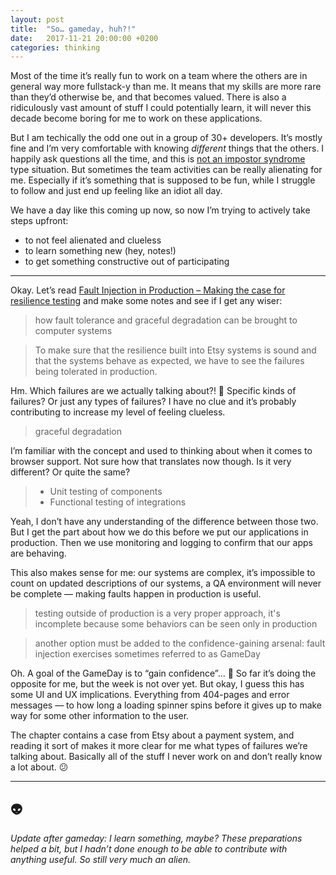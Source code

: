```yaml
---
layout: post
title:  "So… gameday, huh?!"
date:   2017-11-21 20:00:00 +0200
categories: thinking
---
```


Most of the time it’s really fun to work on a team where the others are in general way more fullstack-y than me. It means that my skills are more rare than they’d otherwise be, and that becomes valued. There is also a ridiculously vast amount of stuff I could potentially learn, it will never this decade become boring for me to work on these applications.

But I am techically the odd one out in a group of 30+ developers. It’s mostly fine and I’m very comfortable with knowing *different* things that the others. I happily ask questions all the time, and this is [not an impostor syndrome](https://rachsmith.com/2017/i-dont-have-imposter-syndrome) type situation. But sometimes the team activities can be really alienating for me. Especially if it’s something that is supposed to be fun, while I struggle to follow and just end up feeling like an idiot all day.

We have a day like this coming up now, so now I’m trying to actively take steps upfront:
* to not feel alienated and clueless
* to learn something new (hey, notes!)
* to get something constructive out of participating

---

Okay. Let’s read [Fault Injection in Production – Making the case for resilience testing](https://queue.acm.org/detail.cfm?id=2353017) and make some notes and see if I get any wiser:

> how fault tolerance and graceful degradation can be brought to computer systems

> To make sure that the resilience built into Etsy systems is sound and that the systems behave as expected, we have to see the failures being tolerated in production.

Hm. Which failures are we actually talking about?! 🤔 Specific kinds of failures? Or just any types of failures? I have no clue and it’s probably contributing to increase my level of feeling clueless.

> graceful degradation

I’m familiar with the concept and used to thinking about when it comes to browser support. Not sure how that translates now though. Is it very different? Or quite the same?

> * Unit testing of components
> * Functional testing of integrations

Yeah, I don’t have any understanding of the difference between those two. But I get the part about how we do this before we put our applications in production. Then we use monitoring and logging to confirm that our apps are behaving.

This also makes sense for me: our systems are complex, it’s impossible to count on updated descriptions of our systems, a QA environment will never be complete — making faults happen in production is useful.

> testing outside of production is a very proper approach, it's incomplete because some behaviors can be seen only in production

> another option must be added to the confidence-gaining arsenal: fault injection exercises sometimes referred to as GameDay

Oh. A goal of the GameDay is to “gain confidence”… 🙈 So far it’s doing the opposite for me, but the week is not over yet. But okay, I guess this has some UI and UX implications. Everything from 404-pages and error messages — to how long a loading spinner spins before it gives up to make way for some other information to the user.

The chapter contains a case from Etsy about a payment system, and reading it sort of makes it more clear for me what types of failures we’re talking about. Basically all of the stuff I never work on and don’t really know a lot about. 😕

---

## 👽

*Update after gameday: I learn something, maybe? These preparations helped a bit, but I hadn’t done enough to be able to contribute with anything useful. So still very much an alien.*
